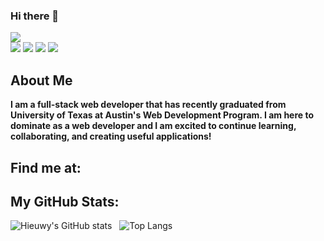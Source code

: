 ### Hi there 👋

![](https://img.shields.io/badge/Created%20by-Nicholas%20Do-blue?style=for-the-badge)  
![](https://img.shields.io/badge/React-20232A?style=for-the-badge&logo=react&logoColor=61DAFB) ![](https://img.shields.io/badge/Node.js-339933?style=for-the-badge&logo=nodedotjs&logoColor=white) ![](https://img.shields.io/badge/npm-CB3837?style=for-the-badge&logo=npm&logoColor=white) ![](https://img.shields.io/badge/Sass-CC6699?style=for-the-badge&logo=sass&logoColor=white) ![]() ![]() ![]() ![]() ![]() ![]() ![]() ![]()

## About Me
**I am a full-stack web developer that has recently graduated from University of Texas at Austin's Web Development Program. I am here to dominate as a web developer and I am excited to continue learning, collaborating, and creating useful applications!**


## Find me at:

## My GitHub Stats:
![Hieuwy's GitHub stats](https://github-readme-stats.vercel.app/api?username=hieuwy&theme=nightowl&show_icons=true) &nbsp;
![Top Langs](https://github-readme-stats.vercel.app/api/top-langs/?username=hieuwy&layout=compact&theme=tokyonight)

<!--
**hieuwy/hieuwy** is a ✨ _special_ ✨ repository because its `README.md` (this file) appears on your GitHub profile.

Here are some ideas to get you started:

- 🔭 I’m currently working on ...
- 🌱 I’m currently learning ...
- 👯 I’m looking to collaborate on ...
- 🤔 I’m looking for help with ...
- 💬 Ask me about ...
- 📫 How to reach me: ...
- 😄 Pronouns: ...
- ⚡ Fun fact: ...
-->
